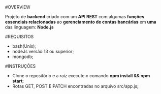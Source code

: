 #OVERVIEW



Projeto de **backend** criado com um **API REST** com algumas **funções essenciais relacionadas** ao **gerenciamento de contas bancárias** em **uma** das linguagem: **Node.js**

#REQUISITOS

- bash(Unix);
- nodeJs versão 13 ou superior;
- mongodb;

#INSTRUÇÕES

- Clone o repositório e a raiz execute o comando **npm install && npm start**;
- Rotas GET, POST E PATCH encontradas no arquivo src/app.js;

